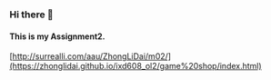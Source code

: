 ### Hi there 👋
#### This is my Assignment2.
[http://surrealli.com/aau/ZhongLiDai/m02/](https://zhonglidai.github.io/ixd608_ol2/game%20shop/index.html)

<!--
**teylorfeliz/teylorfeliz** is a ✨ _special_ ✨ repository because its `README.md` (this file) appears on your GitHub profile.

Here are some ideas to get you started:

- 🔭 I’m currently working on my portfolio.
- 🌱 I’m currently learning design.
- 💬 Ask me about my career.
- ⚡ Fun fact: game.
-->
